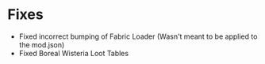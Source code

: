 # Fixes

- Fixed incorrect bumping of Fabric Loader (Wasn't meant to be applied to the mod.json)
- Fixed Boreal Wisteria Loot Tables